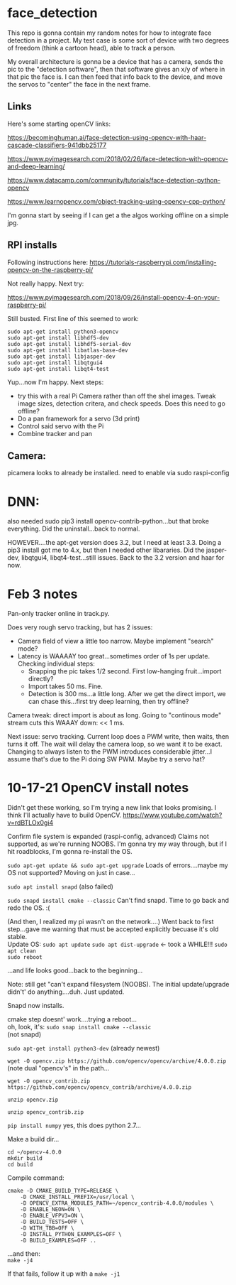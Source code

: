 # face_detection
This repo is gonna contain my random notes for how to integrate face detection in a project.  My test case is some sort of device with two degrees of freedom (think a cartoon head), able to track a person.

My overall architecture is gonna be a device that has a camera, sends the pic to the "detection software", then that software gives an x/y of where in that pic the face is.  I can then feed that info back to the device, and move the servos to "center" the face in the next frame.

## Links
Here's some starting openCV links:

https://becominghuman.ai/face-detection-using-opencv-with-haar-cascade-classifiers-941dbb25177

https://www.pyimagesearch.com/2018/02/26/face-detection-with-opencv-and-deep-learning/

https://www.datacamp.com/community/tutorials/face-detection-python-opencv

https://www.learnopencv.com/object-tracking-using-opencv-cpp-python/

I'm gonna start by seeing if I can get a the algos working offline on a simple jpg.

## RPI installs
Following instructions here:
https://tutorials-raspberrypi.com/installing-opencv-on-the-raspberry-pi/

Not really happy.  Next try:

https://www.pyimagesearch.com/2018/09/26/install-opencv-4-on-your-raspberry-pi/

Still busted.  First line of this seemed to work:
```
sudo apt-get install python3-opencv
sudo apt-get install libhdf5-dev
sudo apt-get install libhdf5-serial-dev
sudo apt-get install libatlas-base-dev
sudo apt-get install libjasper-dev 
sudo apt-get install libqtgui4 
sudo apt-get install libqt4-test
```
Yup...now I'm happy.  Next steps:
* try this with a real Pi Camera rather than off the shel images.  Tweak image sizes, detection critera, and check speeds.  Does this need to go offline?
* Do a pan framework for a servo (3d print)
* Control said servo with the Pi
* Combine tracker and pan

## Camera:
picamera looks to already be installed.
need to enable via sudo raspi-config

# DNN:
also needed sudo pip3 install opencv-contrib-python...but that broke everything.
Did the uninstall...back to normal.

HOWEVER....the apt-get version does 3.2, but I need at least 3.3.  Doing a pip3 install got me to 4.x, but then I needed other libararies.  Did the jasper-dev, libqtgui4, libqt4-test...still issues.  Back to the 3.2 version and haar for now.

# Feb 3 notes
Pan-only tracker online in track.py.

Does very rough servo tracking, but has 2 issues:
* Camera field of view a little too narrow.  Maybe implement "search" mode?
* Latency is WAAAAY too great...sometimes order of 1s per update.  Checking individual steps:
  * Snapping the pic takes 1/2 second.  First low-hanging fruit...import directly?
  * Import takes 50 ms.  Fine.
  * Detection is 300 ms...a little long.  After we get the direct import, we can chase this...first try deep learning, then try offline?

Camera tweak:  direct import is about as long.  Going to "continous mode" stream cuts this WAAAY down:  << 1 ms.

Next issue: servo tracking.  Current loop does a PWM write, then waits, then turns it off.  The wait will delay the camera loop, so we want it to be exact.  Changing to always listen to the PWM introduces considerable jitter...I assume that's due to the Pi doing SW PWM.  Maybe try a servo hat?

# 10-17-21 OpenCV install notes
Didn't get these working, so I'm trying a new link that looks promising.  I think I'll actually have to build OpenCV.
https://www.youtube.com/watch?v=rdBTLOx0gi4

Confirm file system  is expanded  (raspi-config, advanced)
Claims not supported, as we're running NOOBS.  I'm gonna try my way through, but if I hit roadblocks, I'm gonna re-install the OS.

`sudo apt-get update && sudo apt-get upgrade`
Loads of errors....maybe my OS not supported?  Moving on just in case...

`sudo apt install snapd`
(also failed)

`sudo snapd install cmake --classic`
Can't find snapd.  Time to go back and redo the OS.  :(

(And then, I realized my pi wasn't on the network....)
Went back to first step...gave me warning that must be accepted explicitly becuase it's old stable.  
Update OS:
`sudo apt update` 
`sudo apt dist-upgrade`   <- took a WHILE!!!
`sudo apt clean`  
`sudo reboot`  

...and life looks good...back to the beginning...

Note:  still get "can't expand filesystem (NOOBS).
The initial update/upgrade didn't' do anything....duh.  Just updated.

Snapd now installs.

cmake step doesnt' work....trying a reboot...  
oh, look, it's:
`sudo snap install cmake --classic`  
(not snapd)

`sudo apt-get install python3-dev`  (already newest)

`wget -O opencv.zip https://github.com/opencv/opencv/archive/4.0.0.zip`  (note dual "opencv's" in the path...

`wget -O opencv_contrib.zip https://github.com/opencv/opencv_contrib/archive/4.0.0.zip`  

`unzip opencv.zip`

`unzip opencv_contrib.zip`

`pip install numpy`  yes, this does python 2.7...

Make a build dir...
```
cd ~/opencv-4.0.0
mkdir build
cd build
```

Compile command:
```
cmake -D CMAKE_BUILD_TYPE=RELEASE \
    -D CMAKE_INSTALL_PREFIX=/usr/local \
    -D OPENCV_EXTRA_MODULES_PATH=~/opencv_contrib-4.0.0/modules \
    -D ENABLE_NEON=ON \
    -D ENABLE_VFPV3=ON \
    -D BUILD_TESTS=OFF \
    -D WITH_TBB=OFF \
    -D INSTALL_PYTHON_EXAMPLES=OFF \
    -D BUILD_EXAMPLES=OFF ..
 ```
 ...and then:  
 `make -j4`
 
 If that fails, follow it up with a `make -j1`
 
 
 
 



